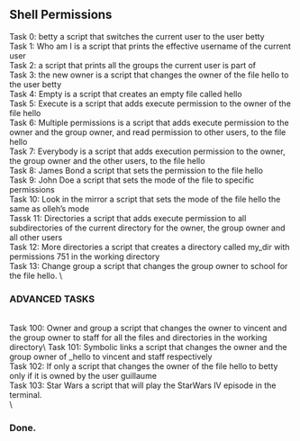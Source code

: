  ## Shell Permissions

Task 0: betty a script that switches the current user to the user betty\
Task 1: Who am I is a script that prints the effective username of the current user\
Task 2: a script that prints all the groups the current user is part of\
Task 3: the new owner is a script that changes the owner of the file hello to the user betty\
Task 4: Empty is a script that creates an empty file called hello\
Task 5: Execute is a script that adds execute permission to the owner of the file hello\
Task 6: Multiple permissions is a script that adds execute permission to the owner and the group owner, and read permission to other users, to the file hello\
Task 7: Everybody is a script that adds execution permission to the owner, the group owner and the other users, to the file hello\
Task 8: James Bond  a script that sets the permission to the file hello\
Task 9: John Doe  a script that sets the mode of the file to specific permissions\
Task 10: Look in the mirror  a script that sets the mode of the file hello the same as olleh’s mode\
Tassk 11: Directories  a script that adds execute permission to all subdirectories of the current directory for the owner, the group owner and all other users\
Task 12: More directories  a script that creates a directory called my_dir with permissions 751 in the working directory\
Task 13: Change group  a script that changes the group owner to school for the file hello.
\
 ### ADVANCED TASKS
\
Task 100: Owner and group a script that changes the owner to vincent and the group owner to staff for all the files and directories in the working directory\ 
Task 101: Symbolic links a script that changes the owner and the group owner of _hello to vincent and staff respectively\
Task 102: If only a script that changes the owner of the file hello to betty only if it is owned by the user guillaume\
Task 103: Star Wars a script that will play the StarWars IV episode in the terminal.\
\
 ### Done.
 
